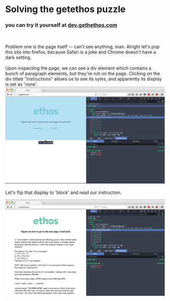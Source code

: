 # Solving the getethos puzzle 

### you can try it yourself at [dev.gethethos.com](dev.gethethos.com)

<br><br>
Problem one  is the page itself -- can't see anything, man. Alright let's pop this site into firefox, because Safari is a joke and Chrome doesn't have a dark setting. 
<br><br>
Upon inspecting the page, we can see a div element which contains a bunch of paragraph elements, but they're not on the page. Clicking on the div titled "instructions" allows us to see its syles, and apparently its display is set as 'none'. 
![some lame alt text](assets/part_1.png)
<br><br>
Let's flip that display to 'block' and read our instruction. 

![some lame alt text](assets/part_2.png)


